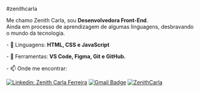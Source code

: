 #zenithcarla
<p align="left"> 
  Me chamo Zenith Carla, sou <strong>Desenvolvedora Front-End</strong>.<br>
  Ainda em processo de aprendizagem de algumas linguagens, desbravando o mundo da tecnologia.
</p>

<p align="left">
- 💬 Linguagens: <strong>HTML, CSS e JavaScript</strong>
</p>

<p align="left">
- 💼 Ferramentas: <strong>VS Code, Figma, Git e GitHub.</strong>
</p>


<p align="left">
- 📫 Onde me encontrar: </p> 

[![Linkedin: Zenith Carla Ferreira](https://img.shields.io/badge/-ZenithCarlaFerreira-blue?style=flat-square&logo=Linkedin&logoColor=white&link=https://www.linkedin.com/in/zenith-carla-ferreira-8b09b751/)](https://www.linkedin.com/in/zenith-carla-ferreira-8b09b751/)
[![Gmail Badge](https://img.shields.io/badge/-zenithcarla@gmail.com-006bed?style=flat-square&logo=Gmail&logoColor=white&link=mailto:zenithcarla@gmail.com)](mailto:zenithcarla@gmail.com)
[![ZenithCarla]( https://img.shields.io/github/followers/VanessaSwerts?label=follow&style=social)](https://github.com/ZenithCarla)

